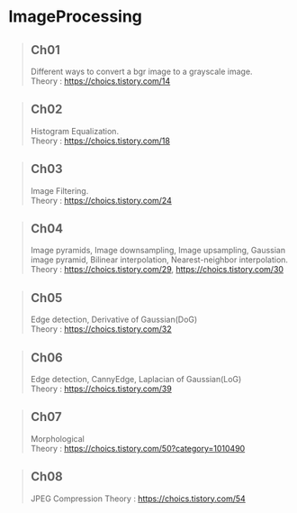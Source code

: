 # ImageProcessing
 
> ## Ch01
> Different ways to convert a bgr image to a grayscale image.  
> Theory : https://choics.tistory.com/14
  
  
> ## Ch02
> Histogram Equalization.   
> Theory : https://choics.tistory.com/18
  
  
> ## Ch03
> Image Filtering.  
> Theory : https://choics.tistory.com/24

  
> ## Ch04
> Image pyramids, Image downsampling,  Image upsampling, Gaussian image pyramid, Bilinear interpolation, Nearest-neighbor interpolation.  
> Theory : https://choics.tistory.com/29, https://choics.tistory.com/30

  
> ## Ch05  
> Edge detection, Derivative of Gaussian(DoG)  
> Theory : https://choics.tistory.com/32
  
> ## Ch06  
> Edge detection, CannyEdge, Laplacian of Gaussian(LoG)  
> Theory : https://choics.tistory.com/39

> ## Ch07  
> Morphological  
> Theory : https://choics.tistory.com/50?category=1010490


> ## Ch08  
> JPEG Compression
> Theory : https://choics.tistory.com/54

